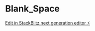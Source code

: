 # Blank_Space

[Edit in StackBlitz next generation editor ⚡️](https://stackblitz.com/~/github.com/x3327/Blank_Space)